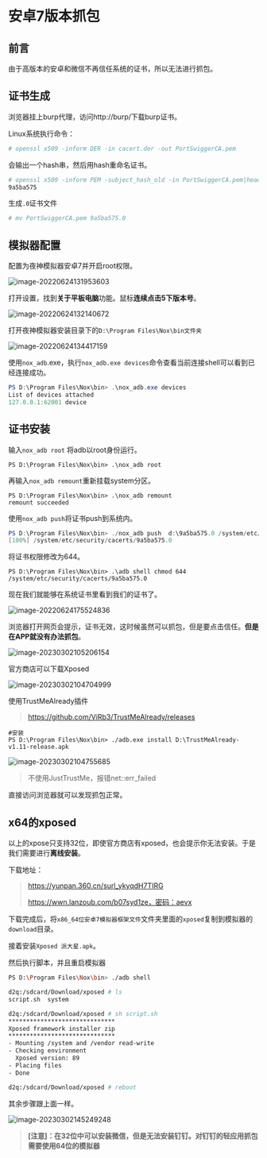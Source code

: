 # 安卓7版本抓包

## 前言

由于高版本的安卓和微信不再信任系统的证书，所以无法进行抓包。

## 证书生成

浏览器挂上burp代理，访问http://burp/下载burp证书。

Linux系统执行命令：

```sh
# openssl x509 -inform DER -in cacert.der -out PortSwiggerCA.pem
```

会输出一个hash串，然后用hash重命名证书。

```sh
# openssl x509 -inform PEM -subject_hash_old -in PortSwiggerCA.pem|head -1
9a5ba575
```

生成`.0`证书文件

```sh
# mv PortSwiggerCA.pem 9a5ba575.0
```



## 模拟器配置

配置为夜神模拟器安卓7并开启root权限。

![image-20220624131953603](../../.gitbook/assets/image-20220624131953603.png)

打开设置，找到**关于平板电脑**功能。鼠标**连续点击5下版本号**。

![image-20220624132140672](../../.gitbook/assets/image-20220624132140672.png)

打开夜神模拟器安装目录下的`D:\Program Files\Nox\bin文件夹`

![image-20220624134417159](../../.gitbook/assets/image-20220624134417159.png)

使用`nox_adb`.exe，执行`nox_adb.exe devices`命令查看当前连接shell可以看到已经连接成功。

```powershell
PS D:\Program Files\Nox\bin> .\nox_adb.exe devices
List of devices attached
127.0.0.1:62001 device
```

## **证书安装**

输入`nox_adb root` 将adb以root身份运行。

```
PS D:\Program Files\Nox\bin> .\nox_adb root
```

再输入`nox_adb remount`重新挂载system分区。

```
PS D:\Program Files\Nox\bin> .\nox_adb remount
remount succeeded
```

使用`nox_adb push`将证书push到系统内。

```powershell
PS D:\Program Files\Nox\bin> ./nox_adb push  d:\9a5ba575.0 /system/etc/security/cacerts
[100%] /system/etc/security/cacerts/9a5ba575.0
```

将证书权限修改为644。

```
PS D:\Program Files\Nox\bin> .\adb shell chmod 644 /system/etc/security/cacerts/9a5ba575.0
```

现在我们就能够在系统证书里看到我们的证书了。

![image-20220624175524836](../../.gitbook/assets/image-20220624175524836.png)

浏览器打开网页会提示，证书无效，这时候虽然可以抓包，但是要点击信任。**但是在APP就没有办法抓包**。

![image-20230302105206154](../../.gitbook/assets/image-20230302105206154.png)



官方商店可以下载Xposed

![image-20230302104704999](../../.gitbook/assets/image-20230302104704999.png)

使用TrustMeAlready插件

> https://github.com/ViRb3/TrustMeAlready/releases

```
#安装
PS D:\Program Files\Nox\bin> ./adb.exe install D:\TrustMeAlready-v1.11-release.apk
```

![image-20230302104755685](../../.gitbook/assets/image-20230302104755685.png)

> 不使用JustTrustMe，报错net::err_failed

直接访问浏览器就可以发现抓包正常。



## x64的xposed

以上的xpose只支持32位，即使官方商店有xposed，也会提示你无法安装。于是我们需要进行**离线安装**。

下载地址：

> https://yunpan.360.cn/surl_ykyqdH7TIRG
>
> https://wwn.lanzoub.com/b07syd1ze，密码：aevx

下载完成后，将`x86_64位安卓7模拟器框架文件`文件夹里面的`xposed`复制到模拟器的`download`目录。

接着安装`Xposed 派大星.apk`。

然后执行脚本，并且重启模拟器

```sh
PS D:\Program Files\Nox\bin> ./adb shell

d2q:/sdcard/Download/xposed # ls
script.sh  system

d2q:/sdcard/Download/xposed # sh script.sh
******************************
Xposed framework installer zip
******************************
- Mounting /system and /vendor read-write
- Checking environment
  Xposed version: 89
- Placing files
- Done

d2q:/sdcard/Download/xposed # reboot
```

其余步骤跟上面一样。

![image-20230302145249248](../../.gitbook/assets/image-20230302145249248.png)



> **[注意]：在32位中可以安装微信，但是无法安装钉钉。对钉钉的轻应用抓包需要使用64位的模拟器**

